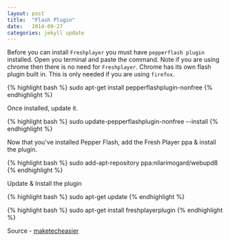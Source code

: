 ```yaml
---
layout: post
title:  "Flash Plugin"
date:   2014-09-27
categories: jekyll update
---
```


Before you can install `Freshplayer` you must have `pepperflash plugin` installed. Open you terminal and paste the command. Note if you are using chrome then there is no need for `Freshplayer`. Chrome has its own flash plugin built in. This is only needed if you are using `firefox`.

{% highlight bash %}
sudo apt-get install pepperflashplugin-nonfree
{% endhighlight %}

Once installed, update it.

{% highlight bash %}
sudo update-pepperflashplugin-nonfree --install
{% endhighlight %}

Now that you've installed Pepper Flash, add the Fresh Player ppa & install the plugin.

{% highlight bash %}
sudo add-apt-repository ppa:nilarimogard/webupd8
{% endhighlight %}

Update & Install the plugin

{% highlight bash %}
sudo apt-get update
{% endhighlight %}

{% highlight bash %}
sudo apt-get install freshplayerplugin
{% endhighlight %}

Source - [maketecheasier](http://www.maketecheasier.com/useful-ppas-for-ubuntu/)